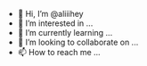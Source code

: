 - 👋 Hi, I’m @aliiihey
- 👀 I’m interested in ...
- 🌱 I’m currently learning ...
- 💞️ I’m looking to collaborate on ...
- 📫 How to reach me ...

<!---
aliiihey/aliiihey is a ✨ special ✨ repository because its `README.md` (this file) appears on your GitHub profile.
You can click the Preview link to take a look at your changes.
--->
